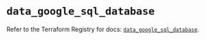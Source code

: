 # `data_google_sql_database`

Refer to the Terraform Registry for docs: [`data_google_sql_database`](https://registry.terraform.io/providers/hashicorp/google/6.26.0/docs/data-sources/sql_database).
